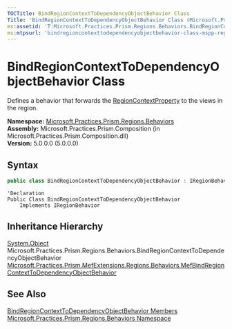 ```yaml
---
TOCTitle: BindRegionContextToDependencyObjectBehavior Class
Title: 'BindRegionContextToDependencyObjectBehavior Class (Microsoft.Practices.Prism.Regions.Behaviors)'
ms:assetid: 'T:Microsoft.Practices.Prism.Regions.Behaviors.BindRegionContextToDependencyObjectBehavior'
ms:mtpsurl: 'bindregioncontexttodependencyobjectbehavior-class-mspp-regions-behaviors.md'
---
```



# BindRegionContextToDependencyObjectBehavior Class

Defines a behavior that forwards the [RegionContextProperty](/patterns-practices/reference/regionmanager-regioncontextproperty-field-mspp-regions) to the views in the region.

**Namespace:** [Microsoft.Practices.Prism.Regions.Behaviors](/patterns-practices/reference/mspp-regions-behaviors-namespace)  
**Assembly:** Microsoft.Practices.Prism.Composition (in Microsoft.Practices.Prism.Composition.dll)  
**Version:** 5.0.0.0 (5.0.0.0)

## Syntax

```C#
public class BindRegionContextToDependencyObjectBehavior : IRegionBehavior
```

```VB
'Declaration
Public Class BindRegionContextToDependencyObjectBehavior
	Implements IRegionBehavior
```

## Inheritance Hierarchy

[System.Object](http://msdn.microsoft.com/en-us/library/e5kfa45b)  
Microsoft.Practices.Prism.Regions.Behaviors.BindRegionContextToDependencyObjectBehavior  [Microsoft.Practices.Prism.MefExtensions.Regions.Behaviors.MefBindRegionContextToDependencyObjectBehavior](/patterns-practices/reference/mefbindregioncontexttodependencyobjectbehavior-class-mspp-mefextensions-regions-behaviors)

## See Also

[BindRegionContextToDependencyObjectBehavior Members](/patterns-practices/reference/bindregioncontexttodependencyobjectbehavior-members-mspp-regions-behaviors)  
[Microsoft.Practices.Prism.Regions.Behaviors Namespace](/patterns-practices/reference/mspp-regions-behaviors-namespace)  